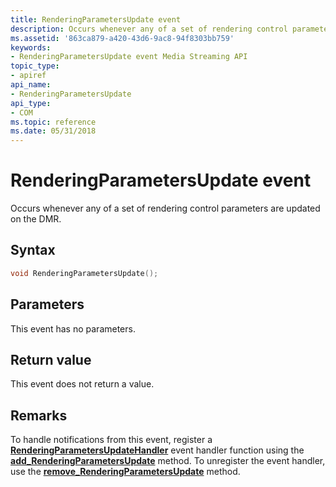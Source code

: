 ```yaml
---
title: RenderingParametersUpdate event
description: Occurs whenever any of a set of rendering control parameters are updated on the DMR.
ms.assetid: '863ca879-a420-43d6-9ac8-94f8303bb759'
keywords:
- RenderingParametersUpdate event Media Streaming API
topic_type:
- apiref
api_name:
- RenderingParametersUpdate
api_type:
- COM
ms.topic: reference
ms.date: 05/31/2018
---
```


# RenderingParametersUpdate event

Occurs whenever any of a set of rendering control parameters are updated on the DMR.

## Syntax


```C++
void RenderingParametersUpdate();
```



## Parameters

This event has no parameters.

## Return value

This event does not return a value.

## Remarks

To handle notifications from this event, register a [**RenderingParametersUpdateHandler**](/previous-versions/windows/desktop/legacy/hh828994(v=vs.85)) event handler function using the [**add\_RenderingParametersUpdate**](/previous-versions/windows/desktop/api/windows.media.streaming/nf-windows-media-streaming-imediarenderer-add_renderingparametersupdate) method. To unregister the event handler, use the [**remove\_RenderingParametersUpdate**](/previous-versions/windows/desktop/api/windows.media.streaming/nf-windows-media-streaming-imediarenderer-remove_renderingparametersupdate) method.

 

 